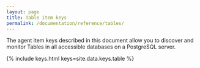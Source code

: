 ```yaml
---
layout: page
title: Table item keys
permalink: /documentation/reference/tables/
---
```


The agent item keys described in this document allow you to discover and
monitor Tables in all accessible databases on a PostgreSQL server.

{% include keys.html keys=site.data.keys.table %}